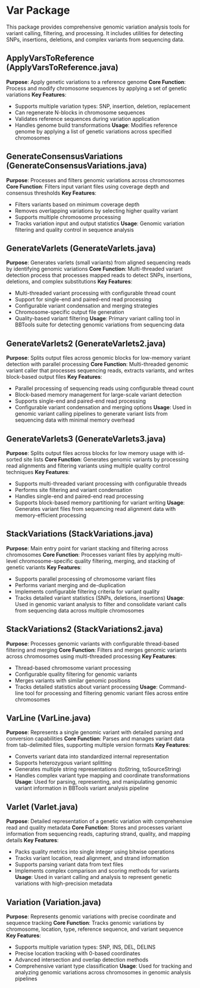 # Var Package

This package provides comprehensive genomic variation analysis tools for variant calling, filtering, and processing. It includes utilities for detecting SNPs, insertions, deletions, and complex variants from sequencing data.

## ApplyVarsToReference (ApplyVarsToReference.java)
**Purpose**: Apply genetic variations to a reference genome
**Core Function**: Process and modify chromosome sequences by applying a set of genetic variations
**Key Features**:
- Supports multiple variation types: SNP, insertion, deletion, replacement
- Can regenerate N-blocks in chromosome sequences
- Validates reference sequences during variation application
- Handles genome build transformations
**Usage**: Modifies reference genome by applying a list of genetic variations across specified chromosomes

## GenerateConsensusVariations (GenerateConsensusVariations.java)
**Purpose**: Processes and filters genomic variations across chromosomes
**Core Function**: Filters input variant files using coverage depth and consensus thresholds
**Key Features**:
- Filters variants based on minimum coverage depth
- Removes overlapping variations by selecting higher quality variant
- Supports multiple chromosome processing
- Tracks variation input and output statistics
**Usage**: Genomic variation filtering and quality control in sequence analysis

## GenerateVarlets (GenerateVarlets.java)
**Purpose**: Generates varlets (small variants) from aligned sequencing reads by identifying genomic variations
**Core Function**: Multi-threaded variant detection process that processes mapped reads to detect SNPs, insertions, deletions, and complex substitutions
**Key Features**:
- Multi-threaded variant processing with configurable thread count
- Support for single-end and paired-end read processing
- Configurable variant condensation and merging strategies
- Chromosome-specific output file generation
- Quality-based variant filtering
**Usage**: Primary variant calling tool in BBTools suite for detecting genomic variations from sequencing data

## GenerateVarlets2 (GenerateVarlets2.java)
**Purpose**: Splits output files across genomic blocks for low-memory variant detection with parallel processing
**Core Function**: Multi-threaded genomic variant caller that processes sequencing reads, extracts variants, and writes block-based output files
**Key Features**:
- Parallel processing of sequencing reads using configurable thread count
- Block-based memory management for large-scale variant detection
- Supports single-end and paired-end read processing
- Configurable variant condensation and merging options
**Usage**: Used in genomic variant calling pipelines to generate variant lists from sequencing data with minimal memory overhead

## GenerateVarlets3 (GenerateVarlets3.java)
**Purpose**: Splits output files across blocks for low memory usage with id-sorted site lists
**Core Function**: Generates genomic variants by processing read alignments and filtering variants using multiple quality control techniques
**Key Features**:
- Supports multi-threaded variant processing with configurable threads
- Performs site filtering and variant condensation
- Handles single-end and paired-end read processing
- Supports block-based memory partitioning for variant writing
**Usage**: Generates variant files from sequencing read alignment data with memory-efficient processing

## StackVariations (StackVariations.java)
**Purpose**: Main entry point for variant stacking and filtering across chromosomes
**Core Function**: Processes variant files by applying multi-level chromosome-specific quality filtering, merging, and stacking of genetic variants
**Key Features**:
- Supports parallel processing of chromosome variant files
- Performs variant merging and de-duplication
- Implements configurable filtering criteria for variant quality
- Tracks detailed variant statistics (SNPs, deletions, insertions)
**Usage**: Used in genomic variant analysis to filter and consolidate variant calls from sequencing data across multiple chromosomes

## StackVariations2 (StackVariations2.java)
**Purpose**: Processes genomic variants with configurable thread-based filtering and merging
**Core Function**: Filters and merges genomic variants across chromosomes using multi-threaded processing
**Key Features**:
- Thread-based chromosome variant processing
- Configurable quality filtering for genomic variants
- Merges variants with similar genomic positions
- Tracks detailed statistics about variant processing
**Usage**: Command-line tool for processing and filtering genomic variant files across entire chromosomes

## VarLine (VarLine.java)
**Purpose**: Represents a single genomic variant with detailed parsing and conversion capabilities
**Core Function**: Parses and manages variant data from tab-delimited files, supporting multiple version formats
**Key Features**:
- Converts variant data into standardized internal representation
- Supports heterozygous variant splitting
- Generates multiple string representations (toString, toSourceString)
- Handles complex variant type mapping and coordinate transformations
**Usage**: Used for parsing, representing, and manipulating genomic variant information in BBTools variant analysis pipeline

## Varlet (Varlet.java)
**Purpose**: Detailed representation of a genetic variation with comprehensive read and quality metadata
**Core Function**: Stores and processes variant information from sequencing reads, capturing strand, quality, and mapping details
**Key Features**:
- Packs quality metrics into single integer using bitwise operations
- Tracks variant location, read alignment, and strand information
- Supports parsing variant data from text files
- Implements complex comparison and scoring methods for variants
**Usage**: Used in variant calling and analysis to represent genetic variations with high-precision metadata

## Variation (Variation.java)
**Purpose**: Represents genomic variations with precise coordinate and sequence tracking
**Core Function**: Tracks genomic variations by chromosome, location, type, reference sequence, and variant sequence
**Key Features**:
- Supports multiple variation types: SNP, INS, DEL, DELINS
- Precise location tracking with 0-based coordinates
- Advanced intersection and overlap detection methods
- Comprehensive variant type classification
**Usage**: Used for tracking and analyzing genomic variations across chromosomes in genomic analysis pipelines